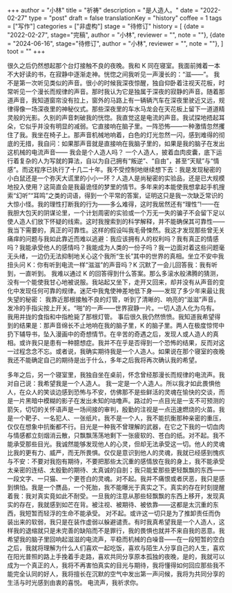 +++
author = "小林"
title = "祈祷"
description = "是人造人。"
date = "2022-02-27"
type = "post"
draft = false
translationKey = "history"
coffee = 1
tags = ["写作"]
categories = ["非虚构"]
stage = "待修订"
history = [
  {date = "2022-02-27", stage="完稿", author = "小林", reviewer = "", note = ""},
  {date = "2024-06-16", stage="待修订", author = "小林", reviewer = "", note = ""},
]
toot = ""
+++

很久之后仍然想起那个台灯接触不良的夜晚。我和 K 同在寝室。我面前摊着一本不大好读的书，在寂静中逐渐走神。恍惚之间我听见一声漫长的：“滋——”。
我不是第一次听见类似的声音。很小的时候我深夜惊醒，独自仰卧着注视天花板，时常听见一个漫长而规律的声音。那时我认为它是独属于深夜的寂静的声音。随着那道声音，我知道窗帘没有拉上，窗外的马路上有一辆辆汽车在深夜里驶近又远，规律得像一场深夜里的神秘仪式。那些深夜里的车水马龙会在天花板上留下一道道精灵般的光影。久别的声音刺破我的恍惚。我直觉这是电流的声音。我试探地捂起耳朵，它似乎并没有明显的减弱。它直接响在脑子里。一阵恐怖——一种激情忽然攫住了我。我坐在椅子上。那声音机械地响着，白色的灯光忽然一闪，感到难得的彻底的无措，我自问：如果那声音就是直接响在我脑子里的，如果是我的脑子在发出这机械的电流声音——
我会是个人造人吗？
一个人造人，披着血肉皮囊，底下运行着复杂的人为写就的算法，自以为自己拥有“叛逆”、“自由”，甚至“天赋”与“情感”。而这程序已执行了十几二十年。我不受控制地继续想下去：我是发现秘密的小白鼠还是一个弥天大谎里的小小一环？人造人是尚秘密的实验品，还是已大规模地投入使用？这简直会是我最诡怪的梦里的情节。多年来的本能使我想拿起手机搜索“幻听”“耳鸣”之类的词语，得到一个平常的答案，证明这只是我一次缺乏常识的大惊小怪。我的理性打断我的行为——多么难得，这时我居然还有“理性”!——在我胆大包天的阴谋论里，一个计划周密的实验或一个万无一失的骗子不会留下足以使人造人们放下怀疑的线索。这时我搜索到的科学解释，并不能确保其可靠性——我当下需要的，真正的可靠性。这样的假设叫我毛骨悚然。我这才发现那些曾无关痛痒的问题与我如此靠近而难以逃避：我应该拥有人的权利吗？我有真正的情感吗？我能承受他人的感情吗？我能成为人类的一份子吗？我一边面对着这些问题毫无头绪，一边仍无法抑制地关心这个我所“生长”其中的世界的真相。坐立不安中我扭头问 K：你有听到电流一样“滋滋”的声音吗？K 沉默了一会儿回答我：我有听到，一直听到。
我难以通过 K 的回答得到什么答案。那么多滚水般沸腾的猜测，没有一个能使我甘心地被说服。我站起又坐下，走开又回来，却并没有从声音的变化中发现任何可靠的规律。迷茫中我鬼使神差地低下身——发现了多少年来最让我失望的秘密：
我靠近那根接触不良的灯管，听到了清晰的、响亮的“滋滋”声音。发冷的手指尖按上开关。“啪”的一声——世界寂静一片。一切人造人化为乌有。
我用并拢的食指和中指枪毙了那根灯管。
事后很久我仍然愤愤。我知道我希望得到的结果是：那声音绵长不止地响在我的脑子里，K 的脑子里。两人在极度惊愕中扔下辅导书，坠入漫画中的奇想情节。在辛苦的奇遇之后，发现人或人造人的真相。或许我只是患有一种臆想症。我并不在乎是否得到一个恐怖的结果，反而对这一过程念念不忘。或者说，我确实期待我是一个人造人。如果说在那个寝室的夜晚我还不能确定自己的期待是出于什么，多年之后我将再次确认我的希望。

多年之后，另一个寝室里，我独自坐在桌前，怀念曾经那漫长而规律的电流声。我对自己说：我希望我是一个人造人。
我一定是一个人造人。所以我才如此畏惧他人，在众人的笑谈边感到恐怖与不安，仿佛那不是些鲜活的灵魂在愉快的交谈，而是一片黑暗中模糊的影子在发出未知的咕噜声。路过的一点目光是一支不可预测的箭矢，切切的关怀语声是一场间接的审判，殷勤的注视是一点迅速燃烧的火苗。我是一个靶子、一名犯人、一张纸片。我不是一个人，我不能抗衡那种亲密的重压，仅仅在想象中抗衡都不行。目光是一种我不曾理解的武器，在它之下我的一切血肉与情感都立刻烟消云散，只飘飘荡荡地剩下一张疲软的、苍白的纸。对不起。我不能承受那些目光。我诚然能够发现他人的心灵，但却无法承受这一切。他人的灵魂比我的更有力、威严，而无所畏惧。仅仅是意识到他人的灵魂，我就已经感到愧疚与不安：不要对我抱有期待，不要把那些太沉重的感情放在我的身上，我不能承受太亲密的连结、太殷勤的期待、太真诚的自剖；我只能爱那些更轻飘飘的东西——一段文字、一只猫、一个更苍白的灵魂。对不起。我并不痛恨或者厌恶，我只是感到惧怕。我是一个赝品，一个死胎，我不能曝光于真实之下。真实的存在时刻提醒着我：我对真实竟如此不耐受。一旦我的注意从那些轻飘飘的东西上移开，发现真实的存在，我就感到如芒在背。被注视、被期待、被依靠——这都是太沉重的东西，我短暂而轻浮的生命不能承受。
对不起。或许这一切只是为了推卸责任而伪装出来的软弱，我只是在装作虚弱以躲避谴责。有时我真希望我是一个人造人，这样我的退缩就只是未完善的缺陷而不是罪行，我的畏惧也就并不来自我的恶意。我希望我的脑子里回响起滋滋的电流声，平稳而机械的白噪音——在一段短暂的空白之后，我就将理解为什么人们喜欢一起吃饭，喜欢与陌生人分享自己的人生，喜欢在阳光普照的路上手挽着手走路，喜欢共同分享原本孤独的夜晚，是的，我就可以成为一个真正的人，我将不再害怕真实的目光与期待，我将懂得如何回应那些我不能完全认同的好人，我将擅长在沉默的空气中发出第一声问候，我将为共同分享的生活与时光感到由衷的喜悦。
电流声，我祈求你。
 